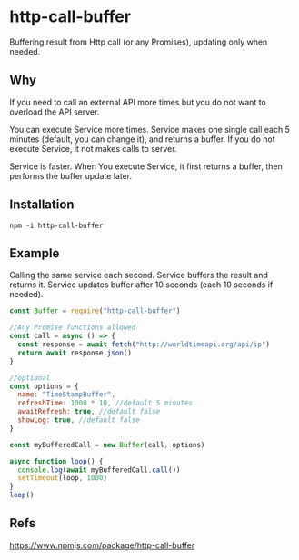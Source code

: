# http-call-buffer

Buffering result from Http call (or any Promises), updating only when needed.

## Why

If you need to call an external API more times but you do not want to overload the API server.

You can execute Service more times. Service makes one single call each 5 minutes (default, you can change it), and returns a buffer.
If you do not execute Service, it not makes calls to server.

Service is faster. When You execute Service, it first returns a buffer, then performs the buffer update later.

## Installation

```npm
npm -i http-call-buffer
```

## Example

Calling the same service each second. Service buffers the result and returns it. Service updates buffer after 10 seconds (each 10 seconds if needed).

```js
const Buffer = require("http-call-buffer")

//Any Promise functions allowed
const call = async () => {
  const response = await fetch("http://worldtimeapi.org/api/ip")
  return await response.json()
}

//optional
const options = {
  name: "TimeStampBuffer",
  refreshTime: 1000 * 10, //default 5 minutes
  awaitRefresh: true, //default false
  showLog: true, //default false
}

const myBufferedCall = new Buffer(call, options)

async function loop() {
  console.log(await myBufferedCall.call())
  setTimeout(loop, 1000)
}
loop()
```

## Refs

https://www.npmjs.com/package/http-call-buffer
